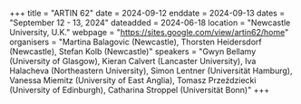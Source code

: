 +++
title = "ARTIN 62"
date = 2024-09-12
enddate = 2024-09-13
dates = "September 12 - 13, 2024"
dateadded = 2024-06-18
location = "Newcastle University, U.K."
webpage = "https://sites.google.com/view/artin62/home"
organisers = "Martina Balagovic (Newcastle), Thorsten Heidersdorf (Newcastle), Stefan Kolb (Newcastle)"
speakers = "Gwyn Bellamy (University of Glasgow), Kieran Calvert (Lancaster University), Iva Halacheva (Northeastern University), Simon Lentner (Universität Hamburg), Vanessa Miemitz (University of East Anglia), Tomasz Przeździecki (University of Edinburgh), Catharina Stroppel (Universität Bonn)"
+++
